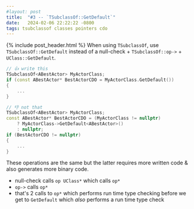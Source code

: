 ```yaml
---
#layout: post
title:  "#3 -- `TSubclassOf::GetDefault`"
date:   2024-02-06 22:22:22 -0800
tags: tsubclassof classes pointers cdo
---
```

{% include post_header.html %}
When using `TSubclassOf`, use `TSubclassOf::GetDefault` instead of a null-check + `TSubclassOf::op->` + `UClass::GetDefault`.

```cpp
// 👍 write this
TSubclassOf<ABestActor> MyActorClass;
if (const ABestActor* BestActorCDO = MyActorClass.GetDefault())
{
    ...
}

// 👎 not that
TSubclassOf<ABestActor> MyActorClass;
const ABestActor* BestActorCDO = (MyActorClass != nullptr)
    ? MyActorClass->GetDefault<ABestActor>()
    : nullptr;
if (BestActorCDO != nullptr)
{
    ...
}
```

These operations are the same but the latter requires more written code & also generates more binary code.
- null-check calls `op UClass*` which calls `op*`
- `op->` calls `op*`
- that's 2 calls to `op*` which performs run time type checking before we get to `GetDefault` which *also* performs a run time type check